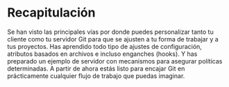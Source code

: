 # Recapitulación

Se han visto las principales vías por donde puedes personalizar tanto tu cliente como tu servidor Git para que se ajusten a tu forma de trabajar y a tus proyectos. Has aprendido todo tipo de ajustes de configuración, atributos basados en archivos e incluso enganches (hooks). Y has preparado un ejemplo de servidor con mecanismos para asegurar políticas determinadas. A partir de ahora estás listo para encajar Git en prácticamente cualquier flujo de trabajo que puedas imaginar.
